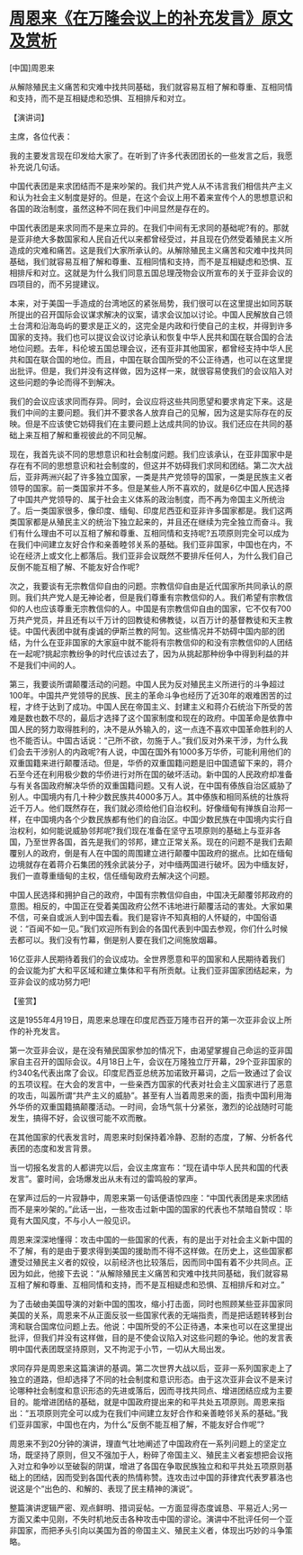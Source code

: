 # [周恩来《在万隆会议上的补充发言》原文及赏析](https://www.vrrw.net/wx/14522.html)

[中国]周恩来

从解除殖民主义痛苦和灾难中找共同基础，我们就容易互相了解和尊重、互相同情和支持，而不是互相疑虑和恐惧、互相排斥和对立。

【演讲词】

主席，各位代表：

我的主要发言现在印发给大家了。在听到了许多代表团团长的一些发言之后，我愿补充说几句话。

中国代表团是来求团结而不是来吵架的。我们共产党人从不讳言我们相信共产主义和认为社会主义制度是好的。但是，在这个会议上用不着来宣传个人的思想意识和各国的政治制度，虽然这种不同在我们中间显然是存在的。

中国代表团是来求同而不是来立异的。在我们中间有无求同的基础呢?有的。那就是亚非绝大多数国家和人民自近代以来都曾经受过，并且现在仍然受着殖民主义所造成的灾难和痛苦。这是我们大家所承认的。从解除殖民主义痛苦和灾难中找共同基础，我们就容易互相了解和尊重、互相同情和支持，而不是互相疑虑和恐惧、互相排斥和对立。这就是为什么我们同意五国总理茂物会议所宣布的关于亚非会议的四项目的，而不另提建议。

本来，对于美国一手造成的台湾地区的紧张局势，我们很可以在这里提出如同苏联所提出的召开国际会议谋求解决的议案，请求会议加以讨论。中国人民解放自己领土台湾和沿海岛屿的要求是正义的，这完全是内政和行使自己的主权，并得到许多国家的支持。我们也可以提议会议讨论承认和恢复中华人民共和国在联合国的合法地位问题。去年，科伦坡五国总理会议，还有亚非其他国家，都曾经支持中华人民共和国在联合国的地位。而且，中国在联合国所受的不公正待遇，也可以在这里提出批评。但是，我们并没有这样做，因为这样一来，就很容易使我们的会议陷入对这些问题的争论而得不到解决。

我们的会议应该求同而存异。同时，会议应将这些共同愿望和要求肯定下来。这是我们中间的主要问题。我们并不要求各人放弃自己的见解，因为这是实际存在的反映。但是不应该使它妨碍我们在主要问题上达成共同的协议。我们还应在共同的基础上来互相了解和重视彼此的不同见解。



现在，我首先谈不同的思想意识和社会制度问题。我们应该承认，在亚非国家中是存在有不同的思想意识和社会制度的，但这并不妨碍我们求同和团结。第二次大战后，亚非两洲兴起了许多独立国家，一类是共产党领导的国家，一类是民族主义者领导的国家。前一类国家并不多。但是某些人所不喜欢的，就是6亿中国人民选择了中国共产党领导的、属于社会主义体系的政治制度，而不再为帝国主义所统治了。后一类国家很多，像印度、缅甸、印度尼西亚和亚非许多国家都是。我们这两类国家都是从殖民主义的统治下独立起来的，并且还在继续为完全独立而奋斗。我们有什么理由不可以互相了解和尊重、互相同情和支持呢?五项原则完全可以成为在我们中间建立友好合作和亲善睦邻关系的基础。我们亚非国家，中国也在内，不论在经济上或文化上都落后。我们亚非会议既然不要排斥任何人，为什么我们自己反倒不能互相了解、不能友好合作呢?

次之，我要谈有无宗教信仰自由的问题。宗教信仰自由是近代国家所共同承认的原则。我们共产党人是无神论者，但是我们尊重有宗教信仰的人。我们希望有宗教信仰的人也应该尊重无宗教信仰的人。中国是有宗教信仰自由的国家，它不仅有700万共产党员，并且还有以千万计的回教徒和佛教徒，以百万计的基督教徒和天主教徒。中国代表团中就有虔诚的伊斯兰教的阿訇。这些情况并不妨碍中国内部的团结，为什么在亚非国家的大家庭中就不能将有宗教信仰的和没有宗教信仰的人团结在一起呢?挑起宗教纷争的时代应该过去了，因为从挑起那种纷争中得到利益的并不是我们中间的人。

第三，我要谈所谓颠覆活动的问题。中国人民为反对殖民主义所进行的斗争超过100年。中国共产党领导的民族、民主的革命斗争也经历了近30年的艰难困苦的过程，才终于达到了成功。中国人民在帝国主义、封建主义和蒋介石统治下所受的苦难是数也数不尽的，最后才选择了这个国家制度和现在的政府。中国革命是依靠中国人民的努力取得胜利的，决不是从外输入的，这一点连不喜欢中国革命胜利的人也不能否认。中国古话说：“己所不欲，勿施于人。”我们反对外来干涉，为什么我们会去干涉别人的内政呢?有人说，中国在国外有1000多万华侨，可能利用他们的双重国籍来进行颠覆活动。但是，华侨的双重国籍问题是旧中国遗留下来的，蒋介石至今还在利用极少数的华侨进行对所在国的破坏活动。新中国的人民政府却准备与有关各国政府解决华侨的双重国籍问题。又有人说，在中国有傣族自治区威胁了别人。中国境内有几十种少数民族共4000多万人。其中傣族和相同系统的壮族将近千万人。他们既然存在，我们就必须给他们自治权利。好像缅甸有掸族自治邦一样，在中国境内各个少数民族都有他们的自治区。中国少数民族在中国境内实行自治权利，如何能说威胁邻邦呢?我们现在准备在坚守五项原则的基础上与亚非各国，乃至世界各国，首先是我们的邻邦，建立正常关系。现在的问题不是我们去颠覆别人的政府，倒是有人在中国的周围建立进行颠覆中国政府的据点。比如在缅甸边境就存在着蒋介石集团的残余武装分子，对中缅两国进行破坏。因为中缅友好，我们一直尊重缅甸的主权，信任缅甸政府去解决这个问题。

中国人民选择和拥护自己的政府，中国有宗教信仰自由，中国决无颠覆邻邦政府的意图。相反的，中国正在受着美国政府公然不讳地进行颠覆活动的害处。大家如果不信，可亲自或派人到中国去看。我们是容许不知真相的人怀疑的，中国俗语说：“百闻不如一见。”我们欢迎所有到会的各国代表到中国去参观，你们什么时候去都可以。我们没有竹幕，倒是别人要在我们之间施放烟幕。

16亿亚非人民期待着我们的会议成功。全世界愿意和平的国家和人民期待着我们的会议能为扩大和平区域和建立集体和平有所贡献。让我们亚非国家团结起来，为亚非会议的成功努力吧!

【鉴赏】

这是1955年4月19日，周恩来总理在印度尼西亚万隆市召开的第一次亚非会议上所作的补充发言。

第一次亚非会议，是在没有殖民国家参加的情况下，由渴望掌握自己命运的亚非国家自主召开的国际会议。4月18日上午，会议在万隆独立厅开幕，29个亚非国家的约340名代表出席了会议。印度尼西亚总统苏加诺致开幕词，之后一致通过了会议的五项议程。在大会的发言中，一些亲西方国家的代表对社会主义国家进行了恶意的攻击，叫嚣所谓“共产主义的威胁”。甚至有人当着周恩来的面，指责中国利用海外华侨的双重国籍搞颠覆活动。一时间，会场气氛十分紧张，激烈的论战随时可能发生，搞得不好，会议很可能不欢而散。

在其他国家的代表发言时，周恩来时刻保持着冷静、忍耐的态度，了解、分析各代表团的态度和发言背景。

当一切报名发言的人都讲完以后，会议主席宣布：“现在请中华人民共和国的代表发言”。霎时间，会场爆发出从未有过的雷鸣般的掌声。

在掌声过后的一片寂静中，周恩来第一句话便语惊四座：“中国代表团是来求团结而不是来吵架的。”此话一出，一些攻击过新中国的国家的代表也不禁暗自赞叹：毕竟有大国风度，不与小人一般见识。

周恩来深深地懂得：攻击中国的一些国家的代表，有的是出于对社会主义新中国的不了解，有的是由于要求得到美国的援助而不得不这样做。在历史上，这些国家都遭受过殖民主义者的奴役，以前经济也比较落后，因而同中国有着不少共同点。正因为如此，他接下去说：“从解除殖民主义痛苦和灾难中找共同基础，我们就容易互相了解和尊重、互相同情和支持，而不是互相疑虑和恐惧、互相排斥和对立。”

为了击破由美国导演的对新中国的围攻，缩小打击面，同时也照顾某些亚非国家同美国的关系，周恩来不从正面反驳一些国家代表的无端指责，而是把话题转移到台湾和联合国席位问题上去。他说：中国所受的不公正待遇，本来也可以在这里提出批评，但我们并没有这样做，目的是不使会议陷入对这些问题的争论。他的发言表明中国代表团既坚持原则，又不拘泥于小节，一切从大局出发。

求同存异是周恩来这篇演讲的基调。第二次世界大战以后，亚非一系列国家走上了独立的道路，但却选择了不同的社会制度和意识形态。由于这次亚非会议不是来讨论哪种社会制度和意识形态的先进或落后，因而寻找共同点、增进团结应成为主要目的。能增进团结的基础，就是中国政府提出来的和平共处五项原则。周恩来指出：“五项原则完全可以成为在我们中间建立友好合作和亲善睦邻关系的基础。”我们亚非国家，中国也在内，为什么“反倒不能互相了解，不能友好合作呢”?

周恩来不到20分钟的演讲，理直气壮地阐述了中国政府在一系列问题上的坚定立场，既坚持了原则，但又不强加于人，粉碎了帝国主义、殖民主义者妄想把会议拖入对立和争吵以至破裂的阴谋，增进了各国在争取民族独立和和平共处五项原则基础上的团结，因而受到各国代表的热情称赞。连攻击过中国的菲律宾代表罗慕洛也说这是个“出色的、和解的、表现了民主精神的演说”。

整篇演讲逻辑严密、观点鲜明、措词妥帖。一方面显得态度诚恳、平易近人;另一方面又柔中见刚，不失时机地反击各种攻击中国的谬论。演讲中不批评任何一个亚非国家，而把矛头引向以美国为首的帝国主义、殖民主义者，体现出巧妙的斗争策略。

